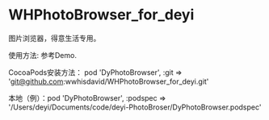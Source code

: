 # WHPhotoBrowser_for_deyi
图片浏览器，得意生活专用。

使用方法: 参考Demo.

CocoaPods安装方法： pod 'DyPhotoBrowser', :git => 'git@github.com:wwhisdavid/WHPhotoBrowser_for_deyi.git'
       
       
       
本地（例）：pod 'DyPhotoBrowser', :podspec => '/Users/deyi/Documents/code/deyi-PhotoBroser/DyPhotoBrowser.podspec'


